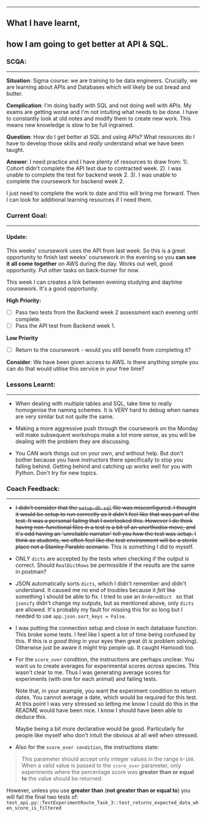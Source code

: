 ___

## What I have learnt,
## how I am going to get better at API & SQL.


### SCQA:
___
**Situation**: Sigma course: we are training to be data engineers. Crucially, we are learning about APIs and Databases which will likely be out bread and butter.


**Complication**: I'm doing badly with SQL and not doing well with APIs. My exams are getting worse and I'm not intuiting what needs to be done. I have to constantly look at old notes and modify them to create new work. This means new knowledge is slow to be full ingrained. 


**Question**: How do I get better at SQL and using APIs? What resources do I have to develop those skills and _really_ understand what we have been taught.


__Answer__: I need practice and I have plenty of resources to draw from:
	 1). Cohort didn't complete the API test due to contracted week.
	 2). I was unable to complete the test for backend week 2.
	 3). I was unable to complete the coursework for backend week 2.

I just need to complete the work to date and this will bring me forward. Then I can look for additional learning resources if I need them.

### Current Goal:
___

#### Update:
This weeks' coursework uses the API from last week. So this is a great opportunity to finish last weeks' coursework in the evening so you **can see it all come together** on AWS during the day. Works out well, good opportunity. Put other tasks on back-burner for now.

This week I can creates a link between evening studying and daytime coursework. It's a good opportunity.

__High Priority:__
- [ ] Pass two tests from the Backend week 2 assessment each evening until complete.
- [ ] Pass the API test from Backend week 1.

__Low Priority__
- [ ] Return to the coursework - would you still benefit from completing it?
 
__Consider__:
 We have been given access to AWS. Is there anything simple you can do that would utilise this service in your free time?


### Lessons Learnt:
___

- When dealing with multiple tables and SQL, take time to really homogenise the naming schemes. It is VERY hard to debug when names are very similar but not quite the same.

 - Making a more aggressive push through the coursework on the Monday will make subsequent workshops make a lot more sense, as you will be dealing with the problem they are discussing.

- You CAN work things out on your own, and without help. But don't bother because you have instructors there specifically to stop you falling behind. Getting behind and catching up works well for you with Python. Don't try for new topics.


### Coach Feedback:
___

- ~~I didn't consider that the `setup-db.sql` file was misconfigured. I thought it would be setup to run correctly as it didn't feel like that was part of the test. It was a personal failing that I overlooked this. However I do think having non-functional files in a test is a bit of an unorthodox move, and it's odd having an 'unreliable narrator' tell you how the test was setup. I think as students, we often feel like the test environment will be a sterile place not a Stanley Parable scenario.~~ This is something I did to myself.

-  ONLY `dicts` are accepted by the tests when checking if the output is correct. Should `RealDictRows` be permissible if the results are the same in postman?

- JSON automatically sorts `dicts`, which I didn't remember and didn't understand. It caused me no end of troubles because it _felt_ like something I should be able to fix. I tried to use an `OrderedDict ` so that `jsonify` didn't change my outputs, but as mentioned above, only `dicts` are allowed. It's probably my fault for missing this for so long but I needed to use `app.json.sort_keys = False`. 

 - I was putting the connection setup and close in each database function. This broke some tests. I feel like I spent a lot of time being confused by this. If this is _a good thing_ in your eyes then great (it _is_ problem solving). Otherwise just be aware it might trip people up. It caught Hamoodi too.

- For the `score_over` condition, the instructions are perhaps unclear. You want us to create averages for experimental scores _across_ species. This wasn't clear to me. Thus I was generating average scores for experiments (with one for each animal) and failing tests.
  
  Note that, in your example, you want the experiment condition to return dates. You cannot average a date, which would be required for this test. At this point I was very stressed so letting me know I could do this in the README would have been nice. I know I should have been able to deduce this.
  
  Maybe being a bit more declarative would be good. Particularly for people like myself who don't intuit the obvious at all well when stressed.

- Also for the `score_over condition`, the instructions state:

 > This parameter should accept only integer values in the range `0`-`100`. When a valid value is passed to the `score_over` parameter, only experiments where the percentage score was **greater than or equal to** the value should be returned.
 
However, unless you use __greater than__ (__not greater than or equal to__) you will fail the final two tests of: `test_api.py::TestExperimentRoute_Task_3::test_returns_expected_data_when_score_is_filtered`


